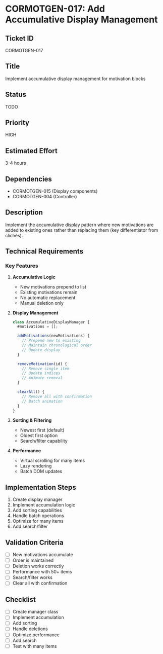 # CORMOTGEN-017: Add Accumulative Display Management

## Ticket ID

CORMOTGEN-017

## Title

Implement accumulative display management for motivation blocks

## Status

TODO

## Priority

HIGH

## Estimated Effort

3-4 hours

## Dependencies

- CORMOTGEN-015 (Display components)
- CORMOTGEN-004 (Controller)

## Description

Implement the accumulative display pattern where new motivations are added to existing ones rather than replacing them (key differentiator from clichés).

## Technical Requirements

### Key Features

1. **Accumulative Logic**
   - New motivations prepend to list
   - Existing motivations remain
   - No automatic replacement
   - Manual deletion only

2. **Display Management**

   ```javascript
   class AccumulativeDisplayManager {
     #motivations = [];

     addMotivations(newMotivations) {
       // Prepend new to existing
       // Maintain chronological order
       // Update display
     }

     removeMotivation(id) {
       // Remove single item
       // Update indices
       // Animate removal
     }

     clearAll() {
       // Remove all with confirmation
       // Batch animation
     }
   }
   ```

3. **Sorting & Filtering**
   - Newest first (default)
   - Oldest first option
   - Search/filter capability

4. **Performance**
   - Virtual scrolling for many items
   - Lazy rendering
   - Batch DOM updates

## Implementation Steps

1. Create display manager
2. Implement accumulation logic
3. Add sorting capabilities
4. Handle batch operations
5. Optimize for many items
6. Add search/filter

## Validation Criteria

- [ ] New motivations accumulate
- [ ] Order is maintained
- [ ] Deletion works correctly
- [ ] Performance with 50+ items
- [ ] Search/filter works
- [ ] Clear all with confirmation

## Checklist

- [ ] Create manager class
- [ ] Implement accumulation
- [ ] Add sorting
- [ ] Handle deletions
- [ ] Optimize performance
- [ ] Add search
- [ ] Test with many items
